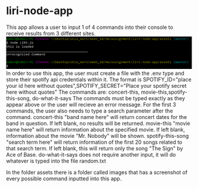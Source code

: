 # liri-node-app
This app allows a user to input 1 of 4 commands into their console to receive results from 3 different sites.
![Alt text](https://github.com/SMLM42/liri-node-app/blob/master/assets/images/Default.png "Optional Title")
In order to use this app, the user must create a file with the .env type and store their spotify api credentials within it. The format is SPOTIFY_ID="place your id here without quotes",SPOTIFY_SECRET="Place your spotify secret here without quotes"
The commands are: concert-this, movie-this,spotify-this-song, do-what-it-says
The commands must be typed exactly as they appear above or the user will recieve an error message. 
For the first 3 commands, the user also needs to type a search parameter after the command.
concert-this "band name here" will return concert dates for the band in question. If left blank, no results will be returned.
movie-this "movie name here" will return information about the specified movie. If left blank, information about the movie "Mr. Nobody" will be shown. 
spotify-this-song "search term here" will return information of the first 20 songs related to that search term. If left blank, this will return only the song "The Sign" by Ace of Base.
do-what-it-says does not require another input, it will do whatever is typed into the file random.txt

In the folder assets there is a folder called images that has a screenshot of every possible command inputted into this app. 
